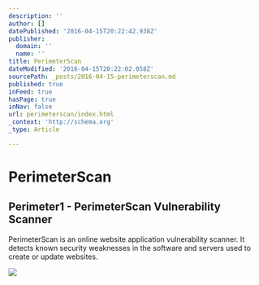```yaml
---
description: ''
author: []
datePublished: '2016-04-15T20:22:42.938Z'
publisher:
  domain: ''
  name: ''
title: PerimeterScan
dateModified: '2016-04-15T20:22:02.058Z'
sourcePath: _posts/2016-04-15-perimeterscan.md
published: true
inFeed: true
hasPage: true
inNav: false
url: perimeterscan/index.html
_context: 'http://schema.org'
_type: Article

---
```

# PerimeterScan

<article style=""><h1>Perimeter1 - PerimeterScan Vulnerability Scanner</h1><p>PerimeterScan is an online website application vulnerability scanner. It detects known security weaknesses in the software and servers used to create or update websites.</p><img src="http://www.perimeterscan.net/content/screens/screenshot1.jpg" /></article>